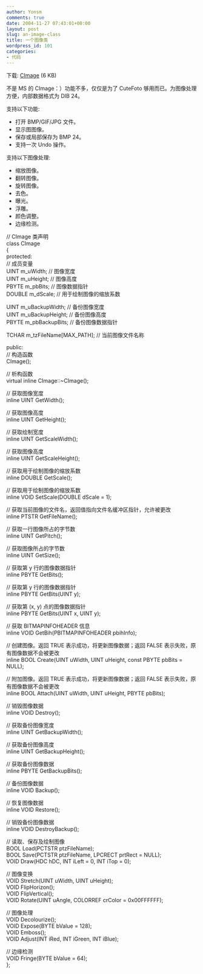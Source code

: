 ```yaml
---
author: Yonsm
comments: true
date: 2004-11-27 07:43:01+00:00
layout: post
slug: an-image-class
title: 一个图像类
wordpress_id: 101
categories:
- 代码
---
```


下载: [CImage](/asserts/1101483036.rar) (6 KB)

  


不是 MS 的 CImage：）功能不多，仅仅是为了 CuteFoto 够用而已。为图像处理方便，内部数据格式为 DIB 24。

<!-- more -->  


支持以下功能:

  


  * 打开 BMP/GIF/JPG 文件。
  * 显示图图像。
  * 保存或局部保存为 BMP 24。
  * 支持一次 Undo 操作。

支持以下图像处理:

  


  * 缩放图像。
  * 翻转图像。
  * 旋转图像。
  * 去色。
  * 曝光。
  * 浮雕。
  * 颜色调整。
  * 边缘检测。

// CImage 类声明  
class CImage  
{  
protected:  
   // 成员变量  
   UINT m_uWidth;                  // 图像宽度  
   UINT m_uHeight;                 // 图像高度  
   PBYTE m_pbBits;                 // 图像数据指针  
   DOUBLE m_dScale;                // 用于绘制图像的缩放系数

  


   UINT m_uBackupWidth;            // 备份图像宽度  
   UINT m_uBackupHeight;           // 备份图像高度  
   PBYTE m_pbBackupBits;           // 备份图像数据指针

  


   TCHAR m_tzFileName[MAX_PATH];   // 当前图像文件名称

  


public:  
   // 构造函数  
   CImage();  
     
   // 析构函数  
   virtual inline CImage::~CImage();  
     
   // 获取图像宽度  
   inline UINT GetWidth();

  


   // 获取图像高度  
   inline UINT GetHeight();

  


   // 获取绘制宽度  
   inline UINT GetScaleWidth();

  


   // 获取图像高度  
   inline UINT GetScaleHeight();

  


   // 获取用于绘制图像的缩放系数  
   inline DOUBLE GetScale();

  


   // 获取用于绘制图像的缩放系数  
   inline VOID SetScale(DOUBLE dScale = 1);

  


   // 获取当前图像的文件名，返回值指向文件名缓冲区指针，允许被更改  
   inline PTSTR GetFileName();

  


   // 获取一行图像所占的字节数  
   inline UINT GetPitch();

  


   // 获取图像所占的字节数  
   inline UINT GetSize();

  


   // 获取第 y 行的图像数据指针  
   inline PBYTE GetBits();

  


   // 获取第 y 行的图像数据指针  
   inline PBYTE GetBits(UINT y);

  


   // 获取第 (x, y) 点的图像数据指针  
   inline PBYTE GetBits(UINT x, UINT y);

  


   // 获取 BITMAPINFOHEADER 信息  
   inline VOID GetBih(PBITMAPINFOHEADER pbihInfo);

  


   // 创建图像。返回 TRUE 表示成功，将更新图像数据；返回 FALSE 表示失败，原有图像数据不会被更改  
   inline BOOL Create(UINT uWidth, UINT uHeight, const PBYTE pbBits = NULL);

  


   // 附加图像。返回 TRUE 表示成功，将更新图像数据；返回 FALSE 表示失败，原有图像数据不会被更改  
   inline BOOL Attach(UINT uWidth, UINT uHeight, PBYTE pbBits);

  


   // 销毁图像数据  
   inline VOID Destroy();

  


   // 获取备份图像宽度  
   inline UINT GetBackupWidth();

  


   // 获取备份图像高度  
   inline UINT GetBackupHeight();

  


   // 获取备份图像数据  
   inline PBYTE GetBackupBits();

  


   // 备份图像数据  
   inline VOID Backup();

  


   // 恢复图像数据  
   inline VOID Restore();

  


   // 销毁备份图像数据  
   inline VOID DestroyBackup();

  


   // 读取、保存及绘制图像  
   BOOL Load(PCTSTR ptzFileName);  
   BOOL Save(PCTSTR ptzFileName, LPCRECT prtRect = NULL);  
   VOID Draw(HDC hDC, INT iLeft = 0, INT iTop = 0);

  


   // 图像变换  
   VOID Stretch(UINT uWidth, UINT uHeight);  
   VOID FlipHorizon();  
   VOID FlipVertical();  
   VOID Rotate(UINT uAngle, COLORREF crColor = 0x00FFFFFF);

  


   // 图像处理  
   VOID Decolourize();  
   VOID Expose(BYTE bValue = 128);  
   VOID Emboss();  
   VOID Adjust(INT iRed, INT iGreen, INT iBlue);

  


   // 边缘检测  
   VOID Fringe(BYTE bValue = 64);  
};

  
  

